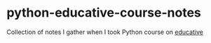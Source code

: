 # python-educative-course-notes
Collection of notes I gather when I took Python course on [educative](https://www.educative.io)
